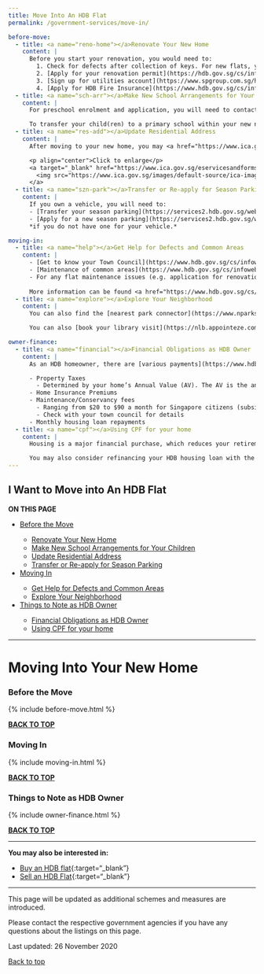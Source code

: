 ```yaml
---
title: Move Into An HDB Flat
permalink: /government-services/move-in/

before-move:
  - title: <a name="reno-home"></a>Renovate Your New Home
    content: |
      Before you start your renovation, you would need to:
        1. Check for defects after collection of keys. For new flats, you can request for <a href="https://www.hdb.gov.sg/cs/infoweb/residential/living-in-an-hdb-flat/moving-in/rectification-work-for-new-flats" target="_blank">rectification works to be done by HDB</a>.      
        2. [Apply for your renovation permit](https://hdb.gov.sg/cs/infoweb/residential/living-in-an-hdb-flat/renovation/applying-for-approval){:target="_blank"}       
        3. [Sign up for utilities account](https://www.spgroup.com.sg/home){:target="_blank"}        
        4. [Apply for HDB Fire Insurance](https://www.hdb.gov.sg/cs/infoweb/residential/living-in-an-hdb-flat/fire-insurance){:target="_blank"}
  - title: <a name="sch-arr"></a>Make New School Arrangements for Your Children
    content: |
      For preschool enrolment and application, you will need to contact the respective preschools. <a href="https://cms.ecda.gov.sg/prweb/IAC/zGwoaxwY6Bz0rcpuMWgTMg%5B%5B*/!STANDARD" target="_blank">Search for your desired preschool and register interest</a>.

      To transfer your child(ren) to a primary school within your new neighborhood,  do read here for primary school transfer procedures <a href="https://beta.moe.gov.sg/primary/transfers/" target="_blank">here</a>.
  - title: <a name="res-add"></a>Update Residential Address
    content: |
      After moving to your new home, you may <a href="https://www.ica.gov.sg/documents/ic/update_residential_address" target="_blank">update your residential address online</a> from 1 Oct 2020 onwards. If you are unable to transact online and need help, please visit ICA.

      <p align="center">Click to enlarge</p>
      <a target="_blank" href="https://www.ica.gov.sg/eservicesandforms/ecoa">
        <img src="https://www.ica.gov.sg/images/default-source/ica-images/contents/change-of-address-procedure.png?sfvrsn=2aca00c_4" alt="ICA Change Address Online" style="width:300px">
      </a>
  - title: <a name="szn-park"></a>Transfer or Re-apply for Season Parking
    content: |
      If you own a vehicle, you will need to:
      - [Transfer your season parking](https://services2.hdb.gov.sg/webapp/BN22PPORTALWeb/eTransfer/BN22TransferNavigation.jsp){:target="_blank"}; or
      - [Apply for a new season parking](https://services2.hdb.gov.sg/webapp/BN22PPORTALWeb/eApplication/BN22PApplicationTerms.jsp){:target="_blank"}<br>
      *if you do not have one for your vehicle.*

moving-in:
  - title: <a name="help"></a>Get Help for Defects and Common Areas
    content: |
      - [Get to know your Town Council](https://www.hdb.gov.sg/cs/infoweb/contact-us?anchor=towncouncil){:target="_blank"}
      - [Maintenance of common areas](https://www.hdb.gov.sg/cs/infoweb/residential/living-in-an-hdb-flat/home-maintenance/function-of-hdb-branches-and-town-councils){:target="_blank"}
      - For any flat maintenance issues (e.g. application for renovation permit, goodwill repairs), find the right service for you <a href="https://www.hdb.gov.sg/cs/infoweb/residential/living-in-an-hdb-flat/home-maintenance/professional-help-and-contractors/minor-repairs" target="_blank">here</a>.
      
      More information can be found <a href="https://www.hdb.gov.sg/cs/infoweb/residential/living-in-an-hdb-flat/home-maintenance" target="_blank">here</a>.
  - title: <a name="explore"></a>Explore Your Neighborhood
    content: |
      You can also find the [nearest park connector](https://www.nparks.gov.sg/gardens-parks-and-nature/park-connector-network){:target="_blank"} for a walk or visit a [Community Garden in your neighborhood](https://www.nparks.gov.sg/gardening/community-gardens/visit-a-community-garden){:target="_blank"}.

      You can also [book your library visit](https://nlb.appointeze.com/online){:target="_blank"} or [search for upcoming programmes](https://www.nlb.gov.sg/golibrary2/c/30307529/){:target="_blank"}.

owner-finance:
  - title: <a name="financial"></a>Financial Obligations as HDB Owner
    content: |
      As an HDB homeowner, there are [various payments](https://www.hdb.gov.sg/cs/infoweb/residential/servicing-your-hdb-housing-loan/loan-matters/payment){:target="_blank"} to make for an HDB housing loan. 

      - Property Taxes
        - Determined by your home’s Annual Value (AV). The AV is the annual amount that you would get from renting out your property. You can use this [online calculator](https://www.iras.gov.sg/Tax%20Calculators/PT%20HDBNew/HDB.html){:target="_blank"}.
      - Home Insurance Premiums
      - Maintenance/Conservancy fees 
        - Ranging from $20 to $90 a month for Singapore citizens (subsidised)
        - Check with your town council for details
      - Monthly housing loan repayments 
  - title: <a name="cpf"></a>Using CPF for your home
    content: |
      Housing is a major financial purchase, which reduces your retirement savings. Consider [early repayment of your housing loan](https://www.hdb.gov.sg/cs/infoweb/residential/servicing-your-hdb-housing-loan/cpf-rules-early-repayment){:target="_blank"} to balance your housing and retirement needs before you reach age 55.

      You may also consider refinancing your HDB housing loan with the bank. However, you will not be able to refinance with HDB subsequently.
---
```

## <a name="top"></a>I Want to Move into An HDB Flat

<div id="toc_container">
<p class="toc_title"><b>ON THIS PAGE</b></p>
<ul class="toc_list">
 <li><a href="#move">Before the Move</a></li>
  <ul>
    <li><a href="#reno-home">Renovate Your New Home</a></li>
    <li><a href="#sch-arr">Make New School Arrangements for Your Children</a></li>
    <li><a href="#res-add">Update Residential Address</a></li>
    <li><a href="#szn-park">Transfer or Re-apply for Season Parking</a></li>
  </ul>
<li><a href="#plan">Moving In</a></li>
  <ul>
    <li><a href="#help">Get Help for Defects and Common Areas</a></li>
    <li><a href="#explore">Explore Your Neighborhood</a></li>
  </ul>
<li><a href="#tips">Things to Note as HDB Owner</a></li>
  <ul>
    <li><a href="#financial">Financial Obligations as HDB Owner</a></li>
    <li><a href="#cpf">Using CPF for your home</a></li>
  </ul>  
</ul>
</div>

---------------------------------------

# Moving Into Your New Home

### <a name="move"></a>Before the Move

{% include before-move.html %}

[**BACK TO TOP**](#top)


### <a name="plan"></a>Moving In

{% include moving-in.html %}

[**BACK TO TOP**](#top)


### <a name="tips"></a>Things to Note as HDB Owner

{% include owner-finance.html %}


[**BACK TO TOP**](#top)


---------------------------------------

**You may also be interested in:**
  - [Buy an HDB flat](/government-services/buy-hdb/){:target=“_blank”}
  - [Sell an HDB Flat](/government-services/sell-hdb/){:target=“_blank”}
  
---------------------------------------
This page will be updated as additional schemes and measures are introduced.

Please contact the respective government agencies if you have any questions about the listings on this page.  

Last updated: 26 November 2020
 
[Back to top](#top)
